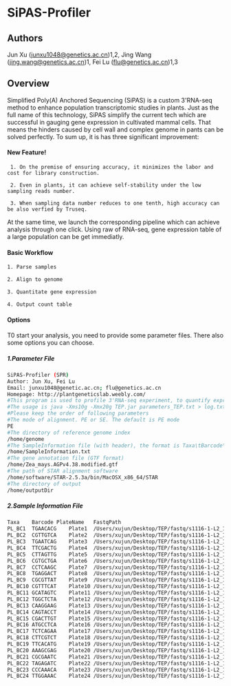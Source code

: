 


# SiPAS-Profiler
 
## Authors

Jun Xu (junxu1048@genetics.ac.cn)1,2, Jing Wang (jing.wang@genetics.ac.cn)1, Fei Lu (flu@genetics.ac.cn)1,3

## Overview

Simplified Poly(A) Anchored Sequencing (SiPAS) is a custom 3'RNA-seq method to enhance population transcriptomic studies in plants. Just as the full name of this technology, SiPAS simplify the current tech which are successful in gauging gene expression in cultivated mammal cells. That means the hinders caused by cell wall and complex genome in pants can be solved perfectly.
To sum up, it is has three significant improvement:

#### New Feature!

     1. On the premise of ensuring accuracy, it minimizes the labor and cost for library construction.

     2. Even in plants, it can achieve self-stability under the low sampling reads number.

     3. When sampling data number reduces to one tenth, high accuracy can be also verfied by Truseq. 
     
     
     
At the same time, we launch the corresponding pipeline which can achieve analysis through one click. Using raw of RNA-seq, gene expression table of a large population can be get immediatly.
 
 #### Basic Workflow
 
```sh
1. Parse samples
```
```sh
2. Align to genome
```
```sh
3. Quantitate gene expression
```
```sh
4. Output count table
```
 
 
 
 
 #### Options
 
 T0 start your analysis, you need to provide some parameter files. There also some options you can choose.
 
 #####  1.Parameter File
 
 ```sh
SiPAS-Profiler (SPR)
Author: Jun Xu, Fei Lu
Email: junxu1048@genetic.ac.cn; flu@genetics.ac.cn
Homepage: http://plantgeneticslab.weebly.com/
#This program is used to profile 3'RNA-seq experiment, to quantify expression level of genes.
#The usage is java -Xms10g -Xmx20g TEP.jar parameters_TEP.txt > log.txt &
#Please keep the order of following parameters
#The mode of alignment. PE or SE. The default is PE mode
PE
#The directory of reference genome index
/home/genome
#The SampleInformation file (with header), the format is Taxa\tBarcode\tPlateName\tFastqPath 
/home/SampleInformation.txt
#The gene annotation file (GTF format)
/home/Zea_mays.AGPv4.38.modified.gtf
#The path of STAR alignment software
/home/software/STAR-2.5.3a/bin/MacOSX_x86_64/STAR
#The directory of output
/home/outputDir
```

##### 2.Sample Information File
```sh
Taxa	Barcode	PlateName	FastqPath
PL_BC1	TGAACACG	Plate1	/Users/xujun/Desktop/TEP/fastq/s1116-1-L2_1.clean.fq
PL_BC2	CGTTGTCA	Plate2	/Users/xujun/Desktop/TEP/fastq/s1116-1-L2_1.clean.fq
PL_BC3	TGAATCAG	Plate3	/Users/xujun/Desktop/TEP/fastq/s1116-1-L2_1.clean.fq
PL_BC4	TTCGACTG	Plate4	/Users/xujun/Desktop/TEP/fastq/s1116-1-L2_1.clean.fq
PL_BC5	CTTAGTTG	Plate5	/Users/xujun/Desktop/TEP/fastq/s1116-1-L2_1.clean.fq
PL_BC6	CGTGCTGA	Plate6	/Users/xujun/Desktop/TEP/fastq/s1116-1-L2_1.clean.fq
PL_BC7	CCTCAAGC	Plate7	/Users/xujun/Desktop/TEP/fastq/s1116-1-L2_1.clean.fq
PL_BC8	TGAGGACT	Plate8	/Users/xujun/Desktop/TEP/fastq/s1116-1-L2_1.clean.fq
PL_BC9	CGCGTTAT	Plate9	/Users/xujun/Desktop/TEP/fastq/s1116-1-L2_1.clean.fq
PL_BC10	CGTTTCAT	Plate10	/Users/xujun/Desktop/TEP/fastq/s1116-1-L2_1.clean.fq
PL_BC11	GCATAGTC	Plate11	/Users/xujun/Desktop/TEP/fastq/s1116-1-L2_1.clean.fq
PL_BC12	TGGCTCTA	Plate12	/Users/xujun/Desktop/TEP/fastq/s1116-1-L2_1.clean.fq
PL_BC13	CAAGGAAG	Plate13	/Users/xujun/Desktop/TEP/fastq/s1116-1-L2_1.clean.fq
PL_BC14	CAGTACCT	Plate14	/Users/xujun/Desktop/TEP/fastq/s1116-1-L2_1.clean.fq
PL_BC15	CGACTTGT	Plate15	/Users/xujun/Desktop/TEP/fastq/s1116-1-L2_1.clean.fq
PL_BC16	ATGCCTCA	Plate16	/Users/xujun/Desktop/TEP/fastq/s1116-1-L2_1.clean.fq
PL_BC17	TCTCAGAA	Plate17	/Users/xujun/Desktop/TEP/fastq/s1116-1-L2_1.clean.fq
PL_BC18	CTTCGTCT	Plate18	/Users/xujun/Desktop/TEP/fastq/s1116-1-L2_1.clean.fq
PL_BC19	TTCACATG	Plate19	/Users/xujun/Desktop/TEP/fastq/s1116-1-L2_1.clean.fq
PL_BC20	AAAGCGAG	Plate20	/Users/xujun/Desktop/TEP/fastq/s1116-1-L2_1.clean.fq
PL_BC21	CGCGAATC	Plate21	/Users/xujun/Desktop/TEP/fastq/s1116-1-L2_1.clean.fq
PL_BC22	TAGAGATC	Plate22	/Users/xujun/Desktop/TEP/fastq/s1116-1-L2_1.clean.fq
PL_BC23	CCCAAACA	Plate23	/Users/xujun/Desktop/TEP/fastq/s1116-1-L2_1.clean.fq
PL_BC24	TTGGAAAC	Plate24	/Users/xujun/Desktop/TEP/fastq/s1116-1-L2_1.clean.fq
```

